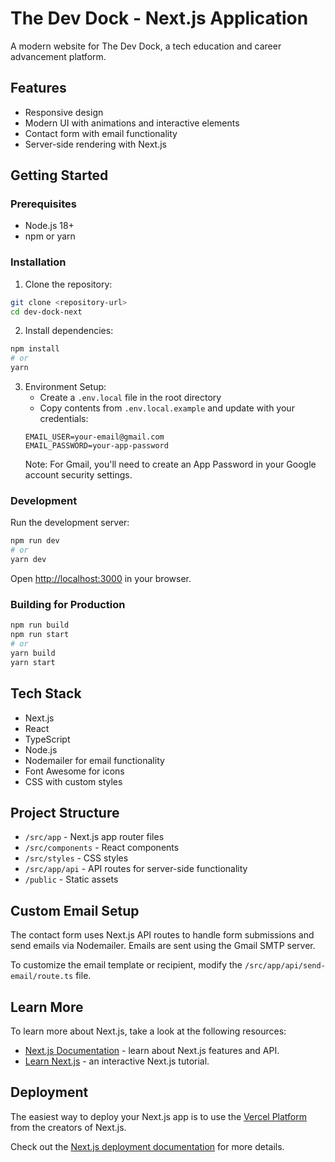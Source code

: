 # The Dev Dock - Next.js Application

A modern website for The Dev Dock, a tech education and career advancement platform.

## Features

- Responsive design
- Modern UI with animations and interactive elements
- Contact form with email functionality
- Server-side rendering with Next.js

## Getting Started

### Prerequisites

- Node.js 18+ 
- npm or yarn

### Installation

1. Clone the repository:
```bash
git clone <repository-url>
cd dev-dock-next
```

2. Install dependencies:
```bash
npm install
# or
yarn
```

3. Environment Setup:
   - Create a `.env.local` file in the root directory
   - Copy contents from `.env.local.example` and update with your credentials:
   ```
   EMAIL_USER=your-email@gmail.com
   EMAIL_PASSWORD=your-app-password
   ```
   Note: For Gmail, you'll need to create an App Password in your Google account security settings.

### Development

Run the development server:
```bash
npm run dev
# or
yarn dev
```

Open [http://localhost:3000](http://localhost:3000) in your browser.

### Building for Production

```bash
npm run build
npm run start
# or
yarn build
yarn start
```

## Tech Stack

- Next.js
- React
- TypeScript
- Node.js
- Nodemailer for email functionality
- Font Awesome for icons
- CSS with custom styles

## Project Structure

- `/src/app` - Next.js app router files
- `/src/components` - React components
- `/src/styles` - CSS styles
- `/src/app/api` - API routes for server-side functionality
- `/public` - Static assets

## Custom Email Setup

The contact form uses Next.js API routes to handle form submissions and send emails via Nodemailer. Emails are sent using the Gmail SMTP server.

To customize the email template or recipient, modify the `/src/app/api/send-email/route.ts` file.

## Learn More

To learn more about Next.js, take a look at the following resources:

- [Next.js Documentation](https://nextjs.org/docs) - learn about Next.js features and API.
- [Learn Next.js](https://nextjs.org/learn) - an interactive Next.js tutorial.

## Deployment

The easiest way to deploy your Next.js app is to use the [Vercel Platform](https://vercel.com/new) from the creators of Next.js.

Check out the [Next.js deployment documentation](https://nextjs.org/docs/app/building-your-application/deploying) for more details.